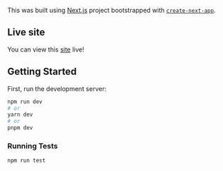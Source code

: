 This was built using [Next.js](https://nextjs.org/) project bootstrapped with [`create-next-app`](https://github.com/vercel/next.js/tree/canary/packages/create-next-app).

## Live site

You can view this [site](https://cs-interview-iswd.vercel.app/) live!

## Getting Started

First, run the development server:

```bash
npm run dev
# or
yarn dev
# or
pnpm dev
```

### Running Tests

```bash
npm run test
```